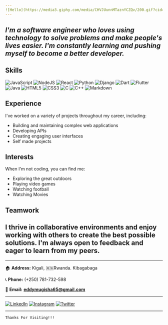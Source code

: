 ```yaml
---
![Hello](https://media3.giphy.com/media/CHVJUunnMTaznYCZQv/200.gif?cid=6c09b952ce8ed0a5e0ff5b35da451988feed9e3d1a6cab9a&rid=200.gif&ct=ts)
---
```

## ***I'm a software engineer who loves using technology to solve problems and make people's lives easier. I'm constantly learning and pushing myself to become a better developer.***

## Skills
![JavaScript](https://img.shields.io/badge/javascript-%23323330.svg?style=for-the-badge&logo=javascript&logoColor=%23F7DF1E) ![NodeJS](https://img.shields.io/badge/node.js-6DA55F?style=for-the-badge&logo=node.js&logoColor=white)
![React](https://img.shields.io/badge/react-%2320232a.svg?style=for-the-badge&logo=react&logoColor=%2361DAFB) ![Python](https://img.shields.io/badge/python-3670A0?style=for-the-badge&logo=python&logoColor=ffdd54) 
![Django](https://img.shields.io/badge/django-%23092E20.svg?style=for-the-badge&logo=django&logoColor=white) ![Dart](https://img.shields.io/badge/dart-%230175C2.svg?style=for-the-badge&logo=dart&logoColor=white) ![Flutter](https://img.shields.io/badge/Flutter-%2302569B.svg?style=for-the-badge&logo=Flutter&logoColor=white) 
![Java](https://img.shields.io/badge/java-%23ED8B00.svg?style=for-the-badge&logo=openjdk&logoColor=white) ![HTML5](https://img.shields.io/badge/html5-%23E34F26.svg?style=for-the-badge&logo=html5&logoColor=white) ![CSS3](https://img.shields.io/badge/css3-%231572B6.svg?style=for-the-badge&logo=css3&logoColor=white) ![C](https://img.shields.io/badge/c-%2300599C.svg?style=for-the-badge&logo=c&logoColor=white) ![C++](https://img.shields.io/badge/c++-%2300599C.svg?style=for-the-badge&logo=c%2B%2B&logoColor=white) ![Markdown](https://img.shields.io/badge/markdown-%23000000.svg?style=for-the-badge&logo=markdown&logoColor=white)


## Experience
I've worked on a variety of projects throughout my career, including:
- Building and maintaining complex web applications
- Developing APIs
- Creating engaging user interfaces
- Self made projects

## Interests
When I'm not coding, you can find me:
- Exploring the great outdoors
- Playing video games
- Watching football
- Watching Movies

## Teamwork
I thrive in collaborative environments and enjoy working with others to create the best possible solutions. I'm always open to feedback and eager to learn from my peers.
---

---
🏠 **Address:** Kigali,  🇷🇼Rwanda. Kibagabaga

📞 **Phone:** (+250) 781-732-598

📧 **Email:** **eddymugisha65@gmail.com**

---
[![LinkedIn](https://img.shields.io/badge/linkedin-%230077B5.svg?style=for-the-badge&logo=linkedin&logoColor=white)](https://www.linkedin.com/in/eddy-mugisha/) [![Instagram](https://img.shields.io/badge/Instagram-%23E4405F.svg?style=for-the-badge&logo=Instagram&logoColor=white)](https://www.instagram.com/eddy_jedidiah_101/) [![Twitter](https://img.shields.io/badge/Twitter-%231DA1F2.svg?style=for-the-badge&logo=Twitter&logoColor=white)](https://twitter.com/mugishae250)

***
```
Thanks For Visiting!!!
```
